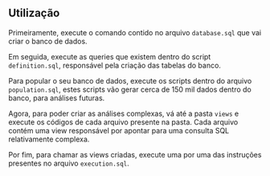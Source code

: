 ## Utilização

Primeiramente, execute o comando contido no arquivo `database.sql` que vai criar o banco de dados.

Em seguida, execute as queries que existem dentro do script `definition.sql`, responsável pela criação das tabelas do banco.

Para popular o seu banco de dados, execute os scripts dentro do arquivo `population.sql`, estes scripts vão gerar cerca de 150 mil dados dentro do banco, para análises futuras.

Agora, para poder criar as análises complexas, vá até a pasta `views` e execute os códigos de cada arquivo presente na pasta. Cada arquivo contém uma view responsável por apontar para uma consulta SQL relativamente complexa.

Por fim, para chamar as views criadas, execute uma por uma das instruções presentes no arquivo `execution.sql`.
